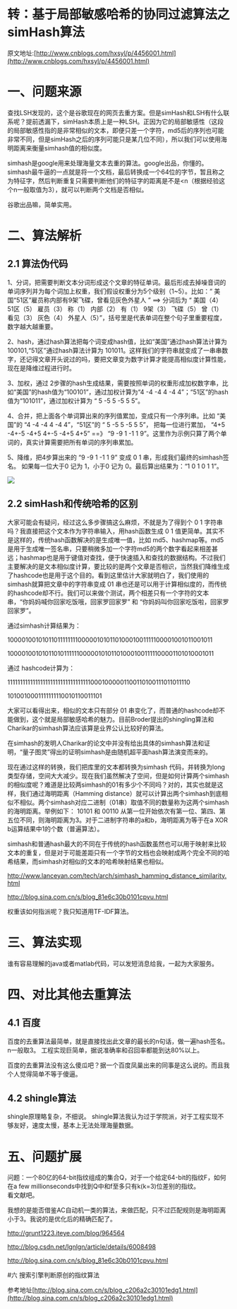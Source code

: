 # 转：基于局部敏感哈希的协同过滤算法之simHash算法
原文地址:[http://www.cnblogs.com/hxsyl/p/4456001.html](http://www.cnblogs.com/hxsyl/p/4456001.html)



# 一、问题来源

查找LSH发现的，这个是谷歌现在的网页去重方案。但是simHash和LSH有什么联系呢？提前透漏下，simHash本质上是一种LSH。正因为它的局部敏感性（这段的局部敏感性指的是非常相似的文本，即便只差一个字符，md5后的序列也可能非常不同，但是simHash之后的序列可能只是某几位不同），所以我们可以使用海明距离来衡量simhash值的相似度。

simhash是google用来处理海量文本去重的算法。google出品，你懂的。simhash最牛逼的一点就是将一个文档，最后转换成一个64位的字节，暂且称之为特征字，然后判断重复只需要判断他们的特征字的距离是不是<n（根据经验这个n一般取值为3），就可以判断两个文档是否相似。

谷歌出品嘛，简单实用。

# 二、算法解析

## 2.1 算法伪代码

1、分词，把需要判断文本分词形成这个文章的特征单词。最后形成去掉噪音词的单词序列并为每个词加上权重，我们假设权重分为5个级别（1~5）。比如：“ 美国“51区”雇员称内部有9架飞碟，曾看见灰色外星人 ” ==> 分词后为 “ 美国（4） 51区（5） 雇员（3） 称（1） 内部（2） 有（1） 9架（3） 飞碟（5） 曾（1） 看见（3） 灰色（4） 外星人（5）”，括号里是代表单词在整个句子里重要程度，数字越大越重要。

2、hash，通过hash算法把每个词变成hash值，比如“美国”通过hash算法计算为 100101,“51区”通过hash算法计算为 101011。这样我们的字符串就变成了一串串数字，还记得文章开头说过的吗，要把文章变为数字计算才能提高相似度计算性能，现在是降维过程进行时。

3、加权，通过 2步骤的hash生成结果，需要按照单词的权重形成加权数字串，比如“美国”的hash值为“100101”，通过加权计算为“4 -4 -4 4 -4 4”；“51区”的hash值为“101011”，通过加权计算为 “ 5 -5 5 -5 5 5”。

4、合并，把上面各个单词算出来的序列值累加，变成只有一个序列串。比如 “美国”的 “4 -4 -4 4 -4 4”，“51区”的 “ 5 -5 5 -5 5 5”， 把每一位进行累加， “4+5 -4+-5 -4+5 4+-5 -4+5 4+5” ==》 “9 -9 1 -1 1 9”。这里作为示例只算了两个单词的，真实计算需要把所有单词的序列串累加。

5、降维，把4步算出来的 “9 -9 1 -1 1 9” 变成 0 1 串，形成我们最终的simhash签名。 如果每一位大于0 记为 1，小于0 记为 0。最后算出结果为：“1 0 1 0 1 1”。

![](http://images.cnitblog.com/blog2015/387014/201504/251501233126555.jpg)

## 2.2 simHash和传统哈希的区别

大家可能会有疑问，经过这么多步骤搞这么麻烦，不就是为了得到个 0 1 字符串吗？我直接把这个文本作为字符串输入，用hash函数生成 0 1 值更简单。其实不是这样的，传统hash函数解决的是生成唯一值，比如 md5、hashmap等。md5是用于生成唯一签名串，只要稍微多加一个字符md5的两个数字看起来相差甚远；hashmap也是用于键值对查找，便于快速插入和查找的数据结构。不过我们主要解决的是文本相似度计算，要比较的是两个文章是否相识，当然我们降维生成了hashcode也是用于这个目的。看到这里估计大家就明白了，我们使用的simhash就算把文章中的字符串变成 01 串也还是可以用于计算相似度的，而传统的hashcode却不行。我们可以来做个测试，两个相差只有一个字符的文本串，“你妈妈喊你回家吃饭哦，回家罗回家罗” 和 “你妈妈叫你回家吃饭啦，回家罗回家罗”。

通过simhash计算结果为：

1000010010101101111111100000101011010001001111100001001011001011

1000010010101101011111100000101011010001001111100001101010001011

通过 hashcode计算为：

1111111111111111111111111111111110001000001100110100111011011110

1010010001111111110010110011101

大家可以看得出来，相似的文本只有部分 01 串变化了，而普通的hashcode却不能做到，这个就是局部敏感哈希的魅力。目前Broder提出的shingling算法和Charikar的simhash算法应该算是业界公认比较好的算法。

在simhash的发明人Charikar的论文中并没有给出具体的simhash算法和证明，“量子图灵”得出的证明simhash是由随机超平面hash算法演变而来的。

现在通过这样的转换，我们把库里的文本都转换为simhash 代码，并转换为long类型存储，空间大大减少。现在我们虽然解决了空间，但是如何计算两个simhash的相似度呢？难道是比较两simhash的01有多少个不同吗？对的，其实也就是这样，我们通过海明距离（Hamming distance）就可以计算出两个simhash到底相似不相似。两个simhash对应二进制（01串）取值不同的数量称为这两个simhash的海明距离。举例如下： 10101 和 00110 从第一位开始依次有第一位、第四、第五位不同，则海明距离为3。对于二进制字符串的a和b，海明距离为等于在a XOR b运算结果中1的个数（普遍算法）。

simhash和普通hash最大的不同在于传统的hash函数虽然也可以用于映射来比较文本的重复，但是对于可能差距只有一个字节的文档也会映射成两个完全不同的哈希结果，而simhash对相似的文本的哈希映射结果也相似。

http://www.lanceyan.com/tech/arch/simhash_hamming_distance_similarity.html

http://blog.sina.com.cn/s/blog_81e6c30b0101cpvu.html

权重该如何指派呢？我只知道用TF-IDF算法。

# 三、算法实现

谁有容易理解的java或者matlab代码，可以发短消息给我，一起为大家服务。 

# 四、对比其他去重算法

## 4.1 百度

百度的去重算法最简单，就是直接找出此文章的最长的n句话，做一遍hash签名。n一般取3。 工程实现巨简单，据说准确率和召回率都能到达80%以上。

百度的去重算法没有这么傻瓜吧？据一个百度凤巢出来的同事是这么说的。而且我个人觉得简单不等于傻逼。

## 4.2 shingle算法

shingle原理略复杂，不细说。 shingle算法我认为过于学院派，对于工程实现不够友好，速度太慢，基本上无法处理海量数据。

# 五、问题扩展

问题：一个80亿的64-bit指纹组成的集合Q，对于一个给定64-bit的指纹F，如何在a few millionseconds中找到Q中和f至多只有k(k=3)位差别的指纹。  
看文献吧。

我想的是能否借鉴AC自动机一类的算法，来做匹配，只不过匹配规则是海明距离小于3。我说的是优化后的精确匹配了。

http://grunt1223.iteye.com/blog/964564

http://blog.csdn.net/lgnlgn/article/details/6008498

http://blog.sina.com.cn/s/blog_81e6c30b0101cpvu.html


#六 搜索引擎判断原创的指纹算法 

参考地址[http://blog.sina.com.cn/s/blog_c206a2c30101edg1.html](http://blog.sina.com.cn/s/blog_c206a2c30101edg1.html)